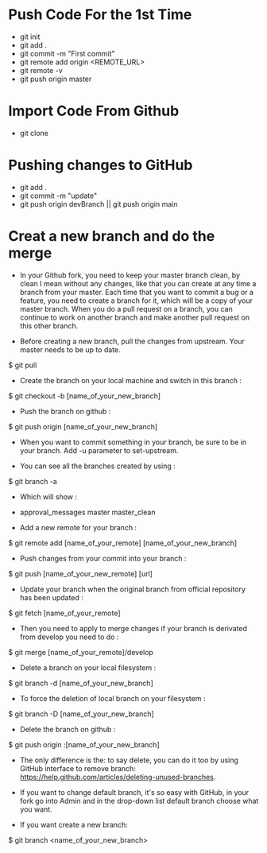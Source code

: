 # Push Code For the 1st Time 
* git init
* git add .
* git commit -m "First commit"
* git remote add origin  <REMOTE_URL> 
* git remote -v
* git push origin master

# Import Code From Github
* git clone <Project Repo>
  
# Pushing changes to GitHub
* git add .
* git commit -m "update"
* git push origin devBranch ||  git push origin main
  
# Creat a new branch and do the merge
 * In your Github fork, you need to keep your master branch clean, by clean I mean without any changes, like that you can create at any time a branch from your master. Each time that you want to commit a bug or a feature, you need to create a branch for it, which will be a copy of your master branch.
When you do a pull request on a branch, you can continue to work on another branch and make another pull request on this other branch.

* Before creating a new branch, pull the changes from upstream. Your master needs to be up to date.

$ git pull
* Create the branch on your local machine and switch in this branch :

$ git checkout -b [name_of_your_new_branch]
* Push the branch on github :

$ git push origin [name_of_your_new_branch]
* When you want to commit something in your branch, be sure to be in your branch. Add -u parameter to set-upstream.

* You can see all the branches created by using :

$ git branch -a
* Which will show :

* approval_messages
  master
  master_clean
* Add a new remote for your branch :

$ git remote add [name_of_your_remote] [name_of_your_new_branch]
* Push changes from your commit into your branch :

$ git push [name_of_your_new_remote] [url]
* Update your branch when the original branch from official repository has been updated :

$ git fetch [name_of_your_remote]
* Then you need to apply to merge changes if your branch is derivated from develop you need to do :

$ git merge [name_of_your_remote]/develop
* Delete a branch on your local filesystem :

$ git branch -d [name_of_your_new_branch]
* To force the deletion of local branch on your filesystem :

$ git branch -D [name_of_your_new_branch]
* Delete the branch on github :

$ git push origin :[name_of_your_new_branch]
* The only difference is the: to say delete, you can do it too by using GitHub interface to remove branch: https://help.github.com/articles/deleting-unused-branches.

* If you want to change default branch, it's so easy with GitHub, in your fork go into Admin and in the drop-down list default branch choose what you want.

* If   you want create a new branch:

$ git branch <name_of_your_new_branch>

